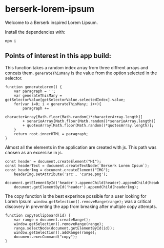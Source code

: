 
# berserk-lorem-ipsum

Welcome to a Berserk inspired Lorem Lipsum.

Install the dependencies with:
```
npm i 
```

## Points of interest in this app build:

This function takes a random index array from three diffrent arrays and concats them.
`generateThisMany` is the value from the option selected in the selector.
```
function generateLorem() {
    var paragraph = '';   
    var generateThisMany = getSelectorValue[getSelectorValue.selectedIndex].value;
    for(var i=0; i < generateThisMany; i++){
        paragraph +=
        characterArray[Math.floor(Math.random()*characterArray.length)] 
        + senarioArray[Math.floor(Math.random()*senarioArray.length)] 
        + quotesArray[Math.floor(Math.random()*quotesArray.length)];
    }
    return root.innerHTML = paragraph;
}

```

Almost all the elements in the application are created with js. This path was chosen as an excersise in js.
```
const header = document.createElement("H1");
const headerText = document.createTextNode(`Berserk Lorem Ipsum`);
const headerImg = document.createElement("IMG");
    headerImg.setAttribute('src', 'curse.png');
    document.getElementById('header').appendChild(header).appendChild(headerText);
    document.getElementById('header').appendChild(headerImg);
```

The copy function is the best experince possible for a user looking for Lorem Ipsum.
`window.getSelection().removeRange(range);` was a critical discovery in preventing the app from breaking after multiple copy attempts.
```
function copyToClipboard(id) {
    var range = document.createRange();
    window.getSelection().removeRange(range);
    range.selectNode(document.getElementById(id));
    window.getSelection().addRange(range);
    document.execCommand("copy");
}
```
